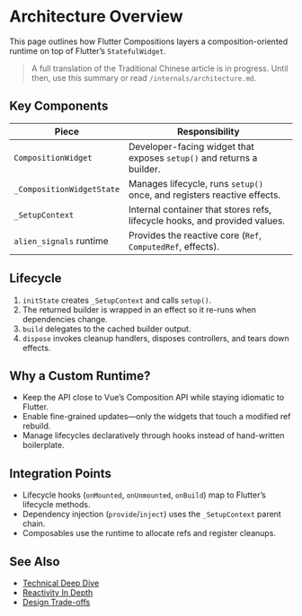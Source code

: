 # Architecture Overview

This page outlines how Flutter Compositions layers a composition-oriented runtime on top of Flutter’s `StatefulWidget`.

> A full translation of the Traditional Chinese article is in progress. Until then, use this summary or read `/internals/architecture.md`.

## Key Components

| Piece | Responsibility |
|-------|----------------|
| `CompositionWidget` | Developer-facing widget that exposes `setup()` and returns a builder. |
| `_CompositionWidgetState` | Manages lifecycle, runs `setup()` once, and registers reactive effects. |
| `_SetupContext` | Internal container that stores refs, lifecycle hooks, and provided values. |
| `alien_signals` runtime | Provides the reactive core (`Ref`, `ComputedRef`, effects). |

## Lifecycle

1. `initState` creates `_SetupContext` and calls `setup()`.
2. The returned builder is wrapped in an effect so it re-runs when dependencies change.
3. `build` delegates to the cached builder output.
4. `dispose` invokes cleanup handlers, disposes controllers, and tears down effects.

## Why a Custom Runtime?

- Keep the API close to Vue’s Composition API while staying idiomatic to Flutter.
- Enable fine-grained updates—only the widgets that touch a modified ref rebuild.
- Manage lifecycles declaratively through hooks instead of hand-written boilerplate.

## Integration Points

- Lifecycle hooks (`onMounted`, `onUnmounted`, `onBuild`) map to Flutter’s lifecycle methods.
- Dependency injection (`provide`/`inject`) uses the `_SetupContext` parent chain.
- Composables use the runtime to allocate refs and register cleanups.

## See Also

- [Technical Deep Dive](./technical-deep-dive.md)
- [Reactivity In Depth](./reactivity-in-depth.md)
- [Design Trade-offs](./design-trade-offs.md)
